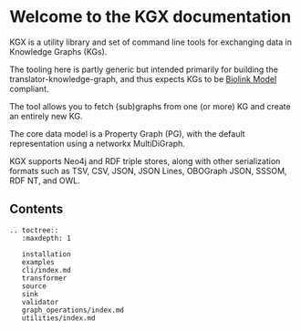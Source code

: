 # Welcome to the KGX documentation

KGX is a utility library and set of command line tools for exchanging data in Knowledge Graphs (KGs).

The tooling here is partly generic but intended primarily for building the translator-knowledge-graph,
and thus expects KGs to be [Biolink Model](https://biolink.github.io/biolink-model/) compliant.

The tool allows you to fetch (sub)graphs from one (or more) KG and create an entirely new KG.

The core data model is a Property Graph (PG), with the default representation using a networkx MultiDiGraph.

KGX supports Neo4j and RDF triple stores, along with other serialization formats such as
TSV, CSV, JSON, JSON Lines, OBOGraph JSON, SSSOM, RDF NT, and OWL.


## Contents

```eval_rst
.. toctree::
   :maxdepth: 1

   installation
   examples
   cli/index.md
   transformer
   source
   sink
   validator
   graph_operations/index.md
   utilities/index.md
```

